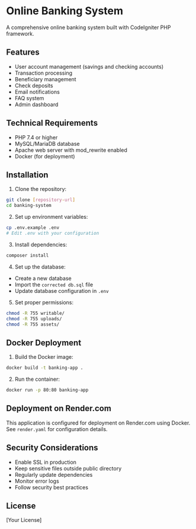 # Online Banking System

A comprehensive online banking system built with CodeIgniter PHP framework.

## Features

- User account management (savings and checking accounts)
- Transaction processing
- Beneficiary management
- Check deposits
- Email notifications
- FAQ system
- Admin dashboard

## Technical Requirements

- PHP 7.4 or higher
- MySQL/MariaDB database
- Apache web server with mod_rewrite enabled
- Docker (for deployment)

## Installation

1. Clone the repository:
```bash
git clone [repository-url]
cd banking-system
```

2. Set up environment variables:
```bash
cp .env.example .env
# Edit .env with your configuration
```

3. Install dependencies:
```bash
composer install
```

4. Set up the database:
- Create a new database
- Import the `corrected db.sql` file
- Update database configuration in `.env`

5. Set proper permissions:
```bash
chmod -R 755 writable/
chmod -R 755 uploads/
chmod -R 755 assets/
```

## Docker Deployment

1. Build the Docker image:
```bash
docker build -t banking-app .
```

2. Run the container:
```bash
docker run -p 80:80 banking-app
```

## Deployment on Render.com

This application is configured for deployment on Render.com using Docker.
See `render.yaml` for configuration details.

## Security Considerations

- Enable SSL in production
- Keep sensitive files outside public directory
- Regularly update dependencies
- Monitor error logs
- Follow security best practices

## License

[Your License] 